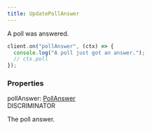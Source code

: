 ```yaml
---
title: UpdatePollAnswer
---
```


A poll was answered.

```ts
client.on("pollAnswer", (ctx) => {
  console.log("A poll just got an answer.");
  // ctx.poll
});
```

### Properties

<div class="flex flex-col gap-3"><div><div class="flex gap-2"><div class="font-mono p" id="p_pollAnswer" data-anchor><span class="font-bold">pollAnswer</span><span class="opacity-50">:</span> <a href="/types/pollanswer"  >PollAnswer</a></div><div class="flex items-center"><div class="bg-dbt px-1.5 rounded-md select-none text-fgt text-[10px]">DISCRIMINATOR</div></div></div><div class="pl-3"><div class="no-margin">

The poll answer.

</div></div></div></div>

